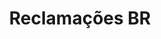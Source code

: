 ---
images: ["reclamacoes1.png", "reclamacoes2.png"]
work: "UI design, HTML & CSS."
title: "Reclamações BR"
desc: "Open Data governament project for company reclamations. Won second place at the championship http://dados.gov.br/ "
website: "http://reclamacoes-br.herokuapp.com/"
category: project
class: "third"
---